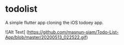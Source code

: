 # todolist

A simple flutter app cloning the iOS todoey app.


![Alt Text]
(https://github.com/masnun-siam/Todo-List-App/blob/master/20200513_022522.gif)
